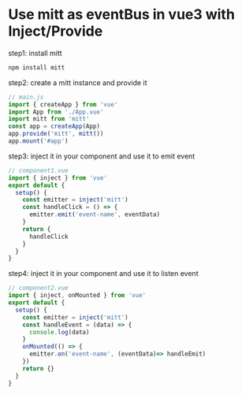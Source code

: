 # Use mitt as eventBus in vue3 with Inject/Provide

step1: install mitt

```bash
npm install mitt
```

step2: create a mitt instance and provide it
```js
// main.js
import { createApp } from 'vue'
import App from './App.vue'
import mitt from 'mitt'
const app = createApp(App)
app.provide('mitt', mitt())
app.mount('#app')
```

step3: inject it in your component and use it to emit event
```js
// component1.vue
import { inject } from 'vue'
export default {
  setup() {
    const emitter = inject('mitt')
    const handleClick = () => {
      emitter.emit('event-name', eventData)
    }
    return {
      handleClick
    }
  }
}
```

step4: inject it in your component and use it to listen event
```js
// component2.vue
import { inject, onMounted } from 'vue'
export default {
  setup() {
    const emitter = inject('mitt')
    const handleEvent = (data) => {
      console.log(data)
    }
    onMounted(() => {
      emitter.on('event-name', (eventData)=> handleEmit)
    })
    return {}
  }
}
```

